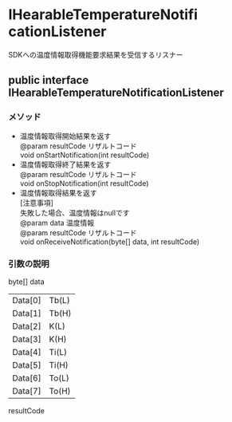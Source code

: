 # IHearableTemperatureNotifi cationListener
SDKへの温度情報取得機能要求結果を受信するリスナー

## public interface IHearableTemperatureNotificationListener
### メソッド
* 温度情報取得開始結果を返す<br>@param resultCode リザルトコード<br>void onStartNotification(int resultCode)
* 温度情報取得終了結果を返す<br>@param resultCode リザルトコード<br>void onStopNotification(int resultCode)
* 温度情報取得結果を返す<br>[注意事項]<br>失敗した場合、温度情報はnullです<br>@param data 温度情報<br>@param resultCode リザルトコード<br>void onReceiveNotification(byte[] data, int resultCode)

### 引数の説明
byte[] data

|||
|:--|:--|
|Data[0]|Tb(L)|
|Data[1]|Tb(H)|
|Data[2]|K(L)|
|Data[3]|K(H)|
|Data[4]|Ti(L)|
|Data[5]|Ti(H)|
|Data[6]|To(L)|
|Data[7]|To(H)|

resultCode